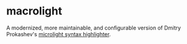 # macrolight

A modernized, more maintainable, and configurable version of Dmitry Prokashev's [microlight syntax highlighter](https://asvd.github.io/microlight).